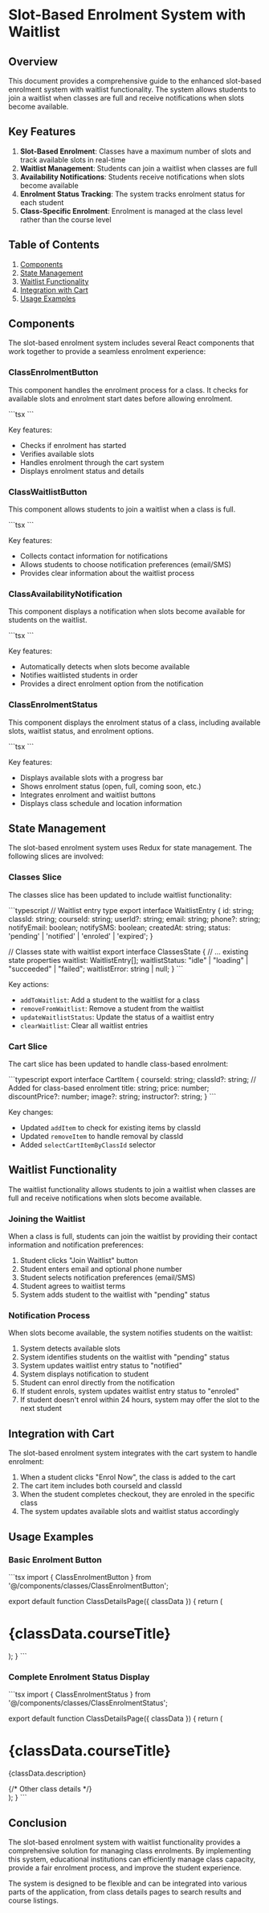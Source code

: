 # Slot-Based Enrolment System with Waitlist

## Overview

This document provides a comprehensive guide to the enhanced slot-based enrolment system with waitlist functionality. The system allows students to join a waitlist when classes are full and receive notifications when slots become available.

## Key Features

1. **Slot-Based Enrolment**: Classes have a maximum number of slots and track available slots in real-time
2. **Waitlist Management**: Students can join a waitlist when classes are full
3. **Availability Notifications**: Students receive notifications when slots become available
4. **Enrolment Status Tracking**: The system tracks enrolment status for each student
5. **Class-Specific Enrolment**: Enrolment is managed at the class level rather than the course level

## Table of Contents

1. [Components](#components)
2. [State Management](#state-management)
3. [Waitlist Functionality](#waitlist-functionality)
4. [Integration with Cart](#integration-with-cart)
5. [Usage Examples](#usage-examples)

## Components

The slot-based enrolment system includes several React components that work together to provide a seamless enrolment experience:

### ClassEnrolmentButton

This component handles the enrolment process for a class. It checks for available slots and enrolment start dates before allowing enrolment.

\`\`\`tsx
<ClassEnrolmentButton
  classId="class-123"
  courseId="course-456"
  courseTitle="Introduction to React"
  maxSlots={30}
  availableSlots={5}
  enrolmentStartDate="2023-06-01T00:00:00Z"
  buttonText="Enrol Now"
/>
\`\`\`

Key features:
- Checks if enrolment has started
- Verifies available slots
- Handles enrolment through the cart system
- Displays enrolment status and details

### ClassWaitlistButton

This component allows students to join a waitlist when a class is full.

\`\`\`tsx
<ClassWaitlistButton
  classId="class-123"
  courseId="course-456"
  courseTitle="Introduction to React"
  maxSlots={30}
  startDate="2023-07-01T00:00:00Z"
  endDate="2023-08-30T00:00:00Z"
  schedule="Mon, Wed, Fri 10:00 AM - 12:00 PM"
  location="Room 101"
/>
\`\`\`

Key features:
- Collects contact information for notifications
- Allows students to choose notification preferences (email/SMS)
- Provides clear information about the waitlist process

### ClassAvailabilityNotification

This component displays a notification when slots become available for students on the waitlist.

\`\`\`tsx
<ClassAvailabilityNotification
  classId="class-123"
  courseId="course-456"
  courseTitle="Introduction to React"
  availableSlots={2}
/>
\`\`\`

Key features:
- Automatically detects when slots become available
- Notifies waitlisted students in order
- Provides a direct enrolment option from the notification

### ClassEnrolmentStatus

This component displays the enrolment status of a class, including available slots, waitlist status, and enrolment options.

\`\`\`tsx
<ClassEnrolmentStatus
  classId="class-123"
  courseId="course-456"
  courseTitle="Introduction to React"
  maxSlots={30}
  studentCount={28}
  enrolmentStartDate="2023-06-01T00:00:00Z"
  startDate="2023-07-01T00:00:00Z"
  endDate="2023-08-30T00:00:00Z"
  schedule="Mon, Wed, Fri 10:00 AM - 12:00 PM"
  location="Room 101"
  status="active"
/>
\`\`\`

Key features:
- Displays available slots with a progress bar
- Shows enrolment status (open, full, coming soon, etc.)
- Integrates enrolment and waitlist buttons
- Displays class schedule and location information

## State Management

The slot-based enrolment system uses Redux for state management. The following slices are involved:

### Classes Slice

The classes slice has been updated to include waitlist functionality:

\`\`\`typescript
// Waitlist entry type
export interface WaitlistEntry {
  id: string;
  classId: string;
  courseId: string;
  userId?: string;
  email: string;
  phone?: string;
  notifyEmail: boolean;
  notifySMS: boolean;
  createdAt: string;
  status: 'pending' | 'notified' | 'enroled' | 'expired';
}

// Classes state with waitlist
export interface ClassesState {
  // ... existing state properties
  waitlist: WaitlistEntry[];
  waitlistStatus: "idle" | "loading" | "succeeded" | "failed";
  waitlistError: string | null;
}
\`\`\`

Key actions:
- `addToWaitlist`: Add a student to the waitlist for a class
- `removeFromWaitlist`: Remove a student from the waitlist
- `updateWaitlistStatus`: Update the status of a waitlist entry
- `clearWaitlist`: Clear all waitlist entries

### Cart Slice

The cart slice has been updated to handle class-based enrolment:

\`\`\`typescript
export interface CartItem {
  courseId: string;
  classId?: string; // Added for class-based enrolment
  title: string;
  price: number;
  discountPrice?: number;
  image?: string;
  instructor?: string;
}
\`\`\`

Key changes:
- Updated `addItem` to check for existing items by classId
- Updated `removeItem` to handle removal by classId
- Added `selectCartItemByClassId` selector

## Waitlist Functionality

The waitlist functionality allows students to join a waitlist when classes are full and receive notifications when slots become available.

### Joining the Waitlist

When a class is full, students can join the waitlist by providing their contact information and notification preferences:

1. Student clicks "Join Waitlist" button
2. Student enters email and optional phone number
3. Student selects notification preferences (email/SMS)
4. Student agrees to waitlist terms
5. System adds student to the waitlist with "pending" status

### Notification Process

When slots become available, the system notifies students on the waitlist:

1. System detects available slots
2. System identifies students on the waitlist with "pending" status
3. System updates waitlist entry status to "notified"
4. System displays notification to student
5. Student can enrol directly from the notification
6. If student enrols, system updates waitlist entry status to "enroled"
7. If student doesn't enrol within 24 hours, system may offer the slot to the next student

## Integration with Cart

The slot-based enrolment system integrates with the cart system to handle enrolment:

1. When a student clicks "Enrol Now", the class is added to the cart
2. The cart item includes both courseId and classId
3. When the student completes checkout, they are enroled in the specific class
4. The system updates available slots and waitlist status accordingly

## Usage Examples

### Basic Enrolment Button

\`\`\`tsx
import { ClassEnrolmentButton } from '@/components/classes/ClassEnrolmentButton';

export default function ClassDetailsPage({ classData }) {
  return (
    <div>
      <h1>{classData.courseTitle}</h1>
      <ClassEnrolmentButton
        classId={classData.id}
        courseId={classData.courseId}
        courseTitle={classData.courseTitle}
        maxSlots={classData.maxSlots}
        availableSlots={classData.availableSlots}
        enrolmentStartDate={classData.enrolmentStartDate}
      />
    </div>
  );
}
\`\`\`

### Complete Enrolment Status Display

\`\`\`tsx
import { ClassEnrolmentStatus } from '@/components/classes/ClassEnrolmentStatus';

export default function ClassDetailsPage({ classData }) {
  return (
    <div className="grid grid-cols-1 md:grid-cols-3 gap-6">
      <div className="md:col-span-2">
        <h1>{classData.courseTitle}</h1>
        <p>{classData.description}</p>
        {/* Other class details */}
      </div>
      <div className="md:col-span-1">
        <ClassEnrolmentStatus
          classId={classData.id}
          courseId={classData.courseId}
          courseTitle={classData.courseTitle}
          courseImage={classData.courseImage}
          coursePrice={classData.coursePrice}
          courseDiscountPrice={classData.courseDiscountPrice}
          instructorName={classData.teacherName}
          maxSlots={classData.maxSlots}
          studentCount={classData.studentCount}
          enrolmentStartDate={classData.enrolmentStartDate}
          startDate={classData.startDate}
          endDate={classData.endDate}
          schedule={classData.schedule}
          location={classData.location}
          status={classData.status}
        />
      </div>
    </div>
  );
}
\`\`\`

## Conclusion

The slot-based enrolment system with waitlist functionality provides a comprehensive solution for managing class enrolments. By implementing this system, educational institutions can efficiently manage class capacity, provide a fair enrolment process, and improve the student experience.

The system is designed to be flexible and can be integrated into various parts of the application, from class details pages to search results and course listings.
